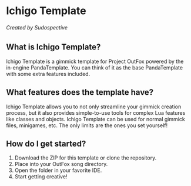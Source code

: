 # Ichigo Template
###### Created by Sudospective

## What is Ichigo Template?
Ichigo Template is a gimmick template for Project OutFox powered by the in-engine PandaTemplate. You can think of it as the base PandaTemplate with some extra features included.

## What features does the template have?
Ichigo Template allows you to not only streamline your gimmick creation process, but it also provides simple-to-use tools for complex Lua features like classes and objects. Ichigo Template can be used for normal gimmick files, minigames, etc. The only limits are the ones you set yourself!

## How do I get started?
1. Download the ZIP for this template or clone the repository.
1. Place into your OutFox song directory.
1. Open the folder in your favorite IDE.
1. Start getting creative!
